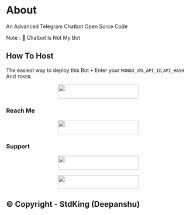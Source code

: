 # About
An Advanced Telegram Chatbot Open Sorce Code

Note : 📝 Chatbot Is Not My Bot
## How To Host
The easiest way to deploy this Bot
• Enter your ```MONGO_URL```,```API_ID```,```API_HASH``` And ```TOKEN```.
<p align="center"><a href="https://heroku.com/deploy?template=https://github.com/TEAM-STD/Chatbot"> <img src="https://img.shields.io/badge/Deploy%20To%20Heroku-black?style=for-the-badge&logo=heroku" width="220" height="38.45"/></a></p>
 
### Reach Me

<p align="center"><a href="https://t.me/DishaChatbot"> <img src="https://img.shields.io/badge/Telegram%20Bot-pink?style=for-the-badge" width="220" height="38.45"/></a></p>

### Support 

<p align="center"><a href="https://t.me/DevilsHaveliMF"> <img src="https://img.shields.io/badge/Devil's%20Haveli%20Support-pink?style=for-the-badge" width="220" height="38.45"/></a></p>

<p align="center"><a href="https://t.me/DevilsServerMF"> <img src="https://img.shields.io/badge/Devil's%20Server%20Channel-blue?style=for-the-badge" width="220" height="38.45"/></a></p>

## © Copyright - StdKing (Deepanshu)
